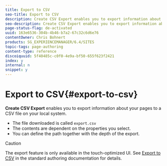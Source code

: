 ```yaml
---
title: Export to CSV
seo-title: Export to CSV
description: Create CSV Export enables you to export information about your pages to a CSV file on your local system.
seo-description: Create CSV Export enables you to export information about your pages to a CSV file on your local system.
page-status-flag: de-activated
uuid: 163e6536-304b-4b46-b7a2-67c32c6d6e76
contentOwner: Chris Bohnert
products: SG_EXPERIENCEMANAGER/6.4/SITES
topic-tags: page-authoring
content-type: reference
discoiquuid: 5f40485c-c0f0-4e9a-bf50-655f623f2421
index: y
internal: n
snippet: y
---
```


# Export to CSV{#export-to-csv}

**Create CSV Export** enables you to export information about your pages to a CSV file on your local system.

* The file downloaded is called `export.csv`
* The contents are dependent on the properties you select.
* You can define the path together with the depth of the export.

>[!CAUTION]
>
>The export feature is only available in the touch-optimized UI. See [Export to CSV](../../../sites/authoring/using/csv-export.md) in the standard authoring documentation for details.

